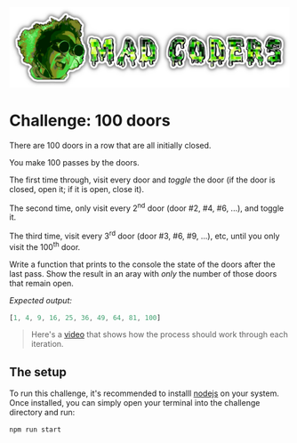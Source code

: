 ![logo](../../assets/logo-text.png)

# Challenge: 100 doors

There are 100 doors in a row that are all initially closed.

You make 100 passes by the doors.

The first time through, visit every door and *toggle* the door (if the door is closed, open it; if it is open, close it).

The second time, only visit every 2<sup>nd</sup> door  (door #2, #4, #6, ...), and toggle it.

The third time, visit every 3<sup>rd</sup> door (door #3, #6, #9, ...), etc, until you only visit the 100<sup>th</sup> door.

Write a function that prints to the console the state of the doors after the last pass. Show the result in an aray with *only* the number of those doors that remain open.

*Expected output:*

```js
[1, 4, 9, 16, 25, 36, 49, 64, 81, 100]
```

> Here's a [video](https://www.youtube.com/watch?v=PIoGE8_jXXk) that shows how the process should work through each iteration.

## The setup

To run this challenge, it's recommended to installl [nodejs](https://nodejs.org/en) on your system. Once installed, you can simply open your terminal into the challenge directory and run: 
```bash
npm run start
```
